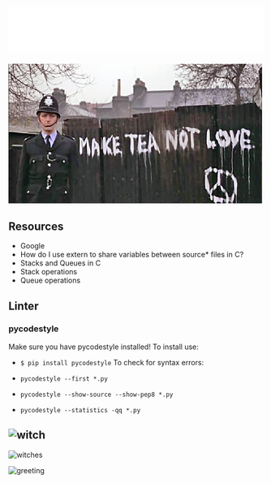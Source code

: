 # ![main](tests/main.svg)

![plot](tests/CFYYWy6UEAE9Ow-.png)

## Resources

* Google
* How do I use extern to share variables between source* files in C?
* Stacks and Queues in C
* Stack operations
* Queue operations


## Linter

### pycodestyle

Make sure you have pycodestyle installed!
To install use:

* ```$ pip install pycodestyle```
To check for syntax errors:

* ```pycodestyle --first *.py```
* ```pycodestyle --show-source --show-pep8 *.py```
* ```pycodestyle --statistics -qq *.py```

## ![witch](files/witch.svg)

![witches](files/witches.svg)

![greeting](files/greeting.svg)
